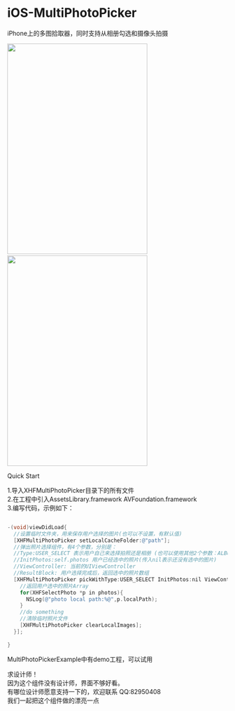 iOS-MultiPhotoPicker
====================

iPhone上的多图拾取器，同时支持从相册勾选和摄像头拍摄  

<img src="http://xuhengfei.com/assets/images/multiphotopicker/snapshot1.jpg" width="320px" height="480px"/>
&nbsp;&nbsp;
<img src="http://xuhengfei.com/assets/images/multiphotopicker/snapshot2.jpg" width="320px" height="480px"/>

Quick Start  

1.导入XHFMultiPhotoPicker目录下的所有文件  
2.在工程中引入AssetsLibrary.framework AVFoundation.framework  
3.编写代码，示例如下： 
```objective-c

-(void)viewDidLoad{
  //设置临时文件夹，用来保存用户选择的图片(也可以不设置，有默认值)
  [XHFMultiPhotoPicker setLocalCacheFolder:@"path"];
  //弹出照片选择组件，有4个参数，分别是：
  //Type:USER_SELECT 表示用户自己来选择拍照还是相册 (也可以使用其他2个参数：ALBUM  CAMERA)
  //InitPhotos:self.photos 用户已经选中的照片(传入nil表示还没有选中的图片)
  //ViewController: 当前的UIViewController
  //ResultBlock: 用户选择完成后，返回选中的照片数组
  [XHFMultiPhotoPicker pickWithType:USER_SELECT InitPhotos:nil ViewController:self ResultBlock:^(NSArray *photos){
    //返回用户选中的照片Array
    for(XHFSelectPhoto *p in photos){
      NSLog(@"photo local path:%@",p.localPath);
    }
    //do something
    //清除临时照片文件
    [XHFMultiPhotoPicker clearLocalImages];
  }];
  
}


```

MultiPhotoPickerExample中有demo工程，可以试用


求设计师！  
因为这个组件没有设计师，界面不够好看。  
有哪位设计师愿意支持一下的，欢迎联系 QQ:82950408  
我们一起把这个组件做的漂亮一点  
